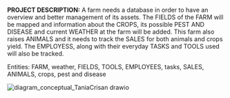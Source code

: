 **PROJECT DESCRIPTION:**
A farm needs a database in order to have an overview and better management of its assets. The FIELDS of the FARM will be mapped and information about the CROPS, its possible PEST AND DISEASE and current WEATHER at the farm will be added. This farm also raises ANIMALS and it needs to track the SALES for both animals and crops yield. The EMPLOYESS, along with their everyday TASKS and TOOLS used will also be tracked.

Entities: FARM, weather,
            FIELDS,
            TOOLS, EMPLOYEES, tasks,
            SALES, ANIMALS, crops,
                              pest and disease

![diagram_conceptual_TaniaCrisan drawio](https://github.com/user-attachments/assets/693dccda-fa3a-4f19-95ec-7b59792d3101)
